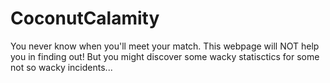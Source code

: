 # CoconutCalamity

You never know when you'll meet your match. This webpage will NOT help you in finding out!
But you might discover some wacky statisctics for some not so wacky incidents...
